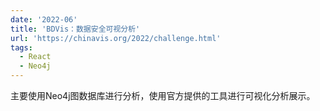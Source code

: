 ```yaml
---
date: '2022-06'
title: 'BDVis：数据安全可视分析'
url: 'https://chinavis.org/2022/challenge.html'
tags:
  - React
  - Neo4j
---
```


主要使用Neo4j图数据库进行分析，使用官方提供的工具进行可视化分析展示。
